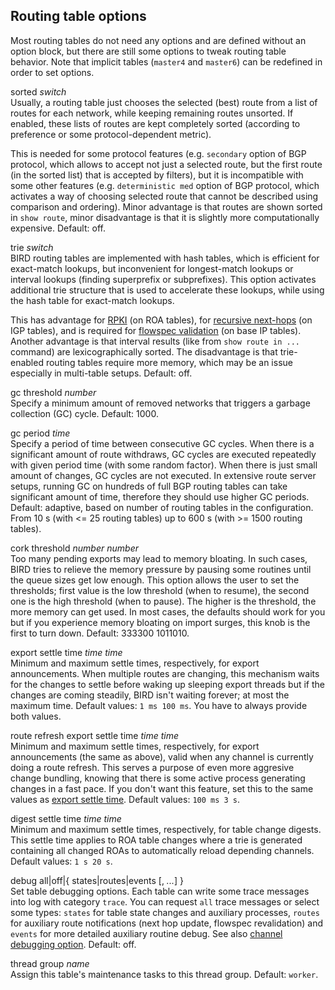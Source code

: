 ## Routing table options

Most routing tables do not need any options and are defined without an option
block, but there are still some options to tweak routing table behavior. Note
that implicit tables (`master4` and `master6`) can be redefined in order
to set options.

<span id="rtable-sorted" class="code">sorted *switch*</span>  
Usually, a routing table just chooses the selected (best) route from a
    list of routes for each network, while keeping remaining routes unsorted.
    If enabled, these lists of routes are kept completely sorted (according
    to preference or some protocol-dependent metric).

This is needed for some protocol features (e.g. `secondary` option of
    BGP protocol, which allows to accept not just a selected route, but the
    first route (in the sorted list) that is accepted by filters), but it is
    incompatible with some other features (e.g. `deterministic med`
    option of BGP protocol, which activates a way of choosing selected route
    that cannot be described using comparison and ordering). Minor advantage
    is that routes are shown sorted in `show route`, minor disadvantage
    is that it is slightly more computationally expensive. Default: off.

<span id="rtable-trie" class="code">trie *switch*</span>  
BIRD routing tables are implemented with hash tables, which is efficient
    for exact-match lookups, but inconvenient for longest-match lookups or
    interval lookups (finding superprefix or subprefixes). This option
    activates additional trie structure that is used to accelerate these
    lookups, while using the hash table for exact-match lookups.

This has advantage for [RPKI](#rpki) (on ROA tables),
    for [recursive next-hops](#bgp-gateway) (on IGP tables),
    and is required for [flowspec validation](#bgp-validate)
    (on base IP tables). Another advantage is that interval results (like
    from `show route in ...` command) are lexicographically sorted. The
    disadvantage is that trie-enabled routing tables require more memory,
    which may be an issue especially in multi-table setups. Default: off.

<span id="rtable-gc-threshold" class="code">gc threshold *number*</span>  
Specify a minimum amount of removed networks that triggers a garbage
    collection (GC) cycle. Default: 1000.

<span id="rtable-gc-period" class="code">gc period *time*</span>  
Specify a period of time between consecutive GC cycles. When there is a
    significant amount of route withdraws, GC cycles are executed repeatedly
    with given period time (with some random factor). When there is just
    small amount of changes, GC cycles are not executed. In extensive route
    server setups, running GC on hundreds of full BGP routing tables can
    take significant amount of time, therefore they should use higher GC
    periods. Default: adaptive, based on number of routing tables in the
    configuration. From 10 s (with \<= 25 routing tables) up to 600 s (with
    \>= 1500 routing tables).

<span id="rtable-cork-threshold" class="code">cork threshold *number* *number*</span>  
Too many pending exports may lead to memory bloating. In such cases,
        BIRD tries to relieve the memory pressure by pausing some routines until
        the queue sizes get low enough. This option allows the user to set the
        thresholds; first value is the low threshold (when to resume), the
        second one is the high threshold (when to pause). The higher is the
        threshold, the more memory can get used. In most cases, the defaults
    should work for you but if you experience memory bloating on import
    surges, this knob is the first to turn down. Default: 333300 1011010.

<span id="rtable-export-settle-time" class="code">export settle time *time* *time*</span>  
Minimum and maximum settle times, respectively, for export announcements.
    When multiple routes are changing, this mechanism waits for the changes
    to settle before waking up sleeping export threads but if the changes are coming
    steadily, BIRD isn't waiting forever; at most the maximum time.
    Default values: `1 ms 100 ms`. You have to always provide both values.

<span id="rtable-route-refresh-export-settle-time" class="code">route refresh export settle time *time* *time*</span>  
Minimum and maximum settle times, respectively, for export announcements
    (the same as above), valid when any channel is currently doing a route refresh.
    This serves a purpose of even more aggresive change bundling, knowing that there
    is some active process generating changes in a fast pace. If you don't want
    this feature, set this to the same values as [export settle
time](#rtable-export-settle-time).
    Default values: `100 ms 3 s`.

<span id="rtable-digest-settle-time" class="code">digest settle time *time* *time*</span>  
Minimum and maximum settle times, respectively, for table change digests.
    This settle time applies to ROA table changes where a trie is generated
    containing all changed ROAs to automatically reload depending channels.
    Default values: `1 s 20 s`.

<span id="rtable-debug" class="code">debug all\|off\|{ states\|routes\|events \[, *...*\] }</span>  
Set table debugging options. Each table can write some trace messages
    into log with category `trace`. You can request `all` trace messages
    or select some types: `states` for table state changes and auxiliary
    processes, `routes` for auxiliary route notifications (next hop update,
        flowspec revalidation) and `events` for more detailed auxiliary routine
    debug. See also [channel debugging option](#channel-debug).
    Default: off.

<span id="proto-thread-group" class="code">thread group *name*</span>  
Assign this table's maintenance tasks to this thread group.
    Default: `worker`.

